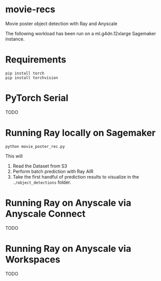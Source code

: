 # movie-recs
Movie poster object detection with Ray and Anyscale

The following workload has been run on a ml.g4dn.12xlarge Sagemaker instance.

# Requirements
```
pip install torch
pip install torchvision
```

# PyTorch Serial
TODO

# Running Ray locally on Sagemaker
`python movie_poster_rec.py`

This will
1. Read the Dataset from S3
2. Perform batch prediction with Ray AIR
3. Take the first handful of prediction results to visualize in the `./object_detections` folder.

# Running Ray on Anyscale via Anyscale Connect
TODO

# Running Ray on Anyscale via Workspaces
TODO

